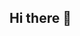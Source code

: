 ## Hi there 👋

<!--
**javierlimt6/javierlimt6** is a ✨ _special_ ✨ repository because its `README.md` (this file) appears on your GitHub profile.
[![Javier's GitHub stats](https://github-readme-stats.vercel.app/api?username=javierlimt6)](https://github.com/anuraghazra/github-readme-stats)
Here are some ideas to get you started:

- 🔭 I’m currently working on ...
- 🌱 I’m currently learning ...
- 👯 I’m looking to collaborate on ...
- 🤔 I’m looking for help with ...
- 💬 Ask me about ...
- 📫 How to reach me: ...
- 😄 Pronouns: ...
- ⚡ Fun fact: ...
-->
